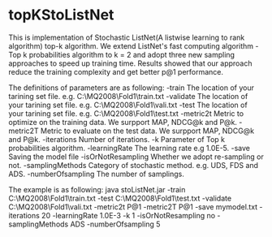 # topKStoListNet
This is implementation of Stochastic ListNet(A listwise learning to rank algorithm) top-k algorithm. We extend ListNet's fast computing algorithm - Top k probabilities algorithm to k = 2
and adopt three new sampling approaches to speed up training time. Results showed that our approach reduce the training complexity and get better p@1 performance.

The definitions of parameters are as following:
	-train               The location of your tarining set file. e.g. C:\MQ2008\Fold1\train.txt
	-validate      		 The location of your tarining set file. e.g. C:\MQ2008\Fold1\vali.txt
	-test                The location of your tarining set file. e.g. C:\MQ2008\Fold1\test.txt
	-metric2t            Metric to optimize on the training data. We surpport MAP, NDCG@k and P@k.
	-metric2T            Metric to evaluate on the test data. We surpport MAP, NDCG@k and P@k.
	-iterations          Number of iterations.
	-k                   Parameter of Top k probabilities algorithm.
	-learningRate        The learning rate e.g 1.0E-5. 
	-save          	     Saving the model file
	-isOrNotResampling   Whether we adopt re-sampling or not.
	-samplingMethods     Category of stochastic method. e.g. UDS, FDS and ADS.
	-numberOfsampling    The number of samplings.

The example is as following:
java stoListNet.jar -train C:\MQ2008\Fold1\train.txt -test C:\MQ2008\Fold1\test.txt -validate C:\MQ2008\Fold1\vali.txt -metric2t P@1 -metric2T P@1 -save mymodel.txt -iterations 20 -learningRate 1.0E-3 -k 1 -isOrNotResampling no -samplingMethods ADS -numberOfsampling 5
